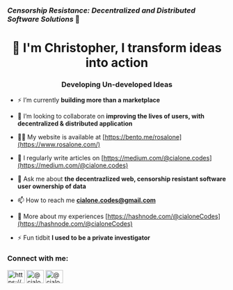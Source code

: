 ### *Censorship Resistance: Decentralized and Distributed Software Solutions*  👋


<h1 align="center">👋 I'm Christopher, I transform ideas into action</h1>
<h3 align="center">Developing Un-developed Ideas</h3>

- ⚡ I’m currently **building more than a marketplace** 

- 👯 I’m looking to collaborate on **improving the lives of users, with decentralized & distributed application**

- 👨‍💻 My website is available at [https://bento.me/rosalone](https://www.rosalone.com/)

- 📝 I regularly write articles on [https://medium.com/@cialone.codes](https://medium.com/@cialone.codes)

- 💬 Ask me about **the decentrazlized web, censorship resistant software user ownership of data**

- 📫 How to reach me **cialone.codes@gmail.com**

- 📄 More about my experiences [https://hashnode.com/@cialoneCodes](https://hashnode.com/@cialoneCodes)

- ⚡ Fun tidbit **I used to be a private investigator**

<h3 align="left">Connect with me:</h3>
<p align="left">
<a href="https://linkedin.com/in/https://www.linkedin.com/in/christopher-cialone/" target="blank"><img align="center" src="https://raw.githubusercontent.com/rahuldkjain/github-profile-readme-generator/master/src/images/icons/Social/linked-in-alt.svg" alt="https://www.linkedin.com/in/christopher-cialone/" height="30" width="40" /></a>
<a href="https://hashnode.com/@cialonecodes" target="blank"><img align="center" src="https://raw.githubusercontent.com/rahuldkjain/github-profile-readme-generator/master/src/images/icons/Social/hashnode.svg" alt="@cialonecodes" height="30" width="40" /></a>
<a href="https://medium.com/@cialone.codes" target="blank"><img align="center" src="https://raw.githubusercontent.com/rahuldkjain/github-profile-readme-generator/master/src/images/icons/Social/medium.svg" alt="@cialone.codes" height="30" width="40" /></a>
</p>

